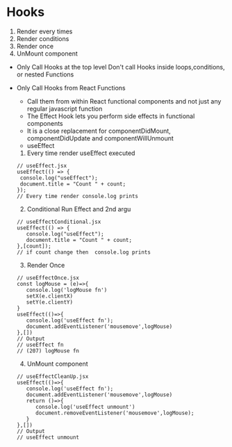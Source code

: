 # Hooks
   1. Render every times
   2. Render conditions
   3. Render once
   4. UnMount component

 * Only Call Hooks at the top level
    Don't call Hooks inside loops,conditions, or nested Functions

 * Only Call Hooks from React Functions
   * Call them from within React functional components and not just any regular javascript function
   * The Effect Hook lets you perform side effects in functional components
   * It is a close replacement for componentDidMount, componentDidUpdate and componentWillUnmount

   - useEffect
   1. Every time render useEffect executed


   ```JSX
   // useEffect.jsx 
   useEffect(() => {
    console.log("useEffect");
    document.title = "Count " + count;
   });
   // Every time render console.log prints
   ```
   2. Conditional Run Effect and 2nd argu
   ```JSX
   // useEffectConditional.jsx
   useEffect(() => {
      console.log("useEffect");
      document.title = "Count " + count;
   },[count]);
   // if count change then  console.log prints
   ```
   3. Render Once 

   ```JSX
   // useEffectOnce.jsx
   const logMouse = (e)=>{
      console.log('logMouse fn')
      setX(e.clientX)
      setY(e.clientY)
   }
   useEffect(()=>{
      console.log('useEffect fn');
      document.addEventListener('mousemove',logMouse)
   },[])
   // Output
   // useEffect fn
   // (207) logMouse fn
   ```
   4. UnMount component

   ```JSX
   // useEffectCleanUp.jsx
   useEffect(()=>{
      console.log('useEffect fn');
      document.addEventListener('mousemove',logMouse)
      return ()=>{
         console.log('useEffect unmount')
         document.removeEventListener('mousemove',logMouse);
      }
   },[])
   // Output
   // useEffect unmount 
   ```